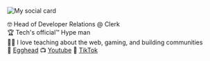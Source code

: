 ![My social card](https://res.cloudinary.com/testing-hooks-upload/image/upload/v1594327700/socials_banner.png)

🤓 Head of Developer Relations @ Clerk
<br />
🏆 Tech's official™️ Hype man
<br />
👷‍♂️  I love teaching about the web, gaming, and building communities
<br />
🥚 [Egghead](https://egghead.io/instructors/domitrius-clark)
📺 [Youtube](https://youtube.com/@domitriusclark)
🎵 [TikTok](https://tiktok.com/@domitriusclark_)
<br />


